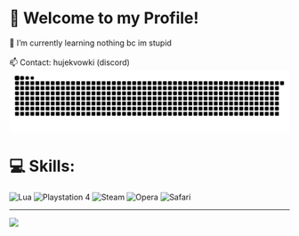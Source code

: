 # 🚪 Welcome to my Profile!
🎈 I’m currently learning nothing bc im stupid <br><br>📫 Contact: hujekvowki (discord)<br>
![](https://raw.githubusercontent.com/don-cryptus/don-cryptus/output/github-contribution-grid-snake-dark.svg#gh-dark-mode-only)

# 💻 Skills:
![Lua](https://img.shields.io/badge/lua-%232C2D72.svg?style=for-the-badge&logo=lua&logoColor=white) ![Playstation 4](https://img.shields.io/badge/Playstation%204-003791?style=for-the-badge&logo=playstation-4&logoColor=white) ![Steam](https://img.shields.io/badge/steam-%23000000.svg?style=for-the-badge&logo=steam&logoColor=white) ![Opera](https://img.shields.io/badge/Opera-FF1B2D?style=for-the-badge&logo=Opera&logoColor=white) 	![Safari](https://img.shields.io/badge/Safari-000000?style=for-the-badge&logo=Safari&logoColor=white)

---
[![](https://visitcount.itsvg.in/api?id=vowki21&icon=0&color=0)](https://visitcount.itsvg.in)

 
